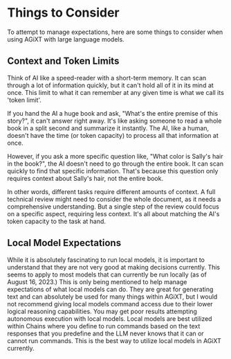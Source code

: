 # Things to Consider

To attempt to manage expectations, here are some things to consider when using AGiXT with large language models.

## Context and Token Limits

Think of AI like a speed-reader with a short-term memory. It can scan through a lot of information quickly, but it can't hold all of it in its mind at once. This limit to what it can remember at any given time is what we call its 'token limit'.

If you hand the AI a huge book and ask, "What's the entire premise of this story?", it can't answer right away. It's like asking someone to read a whole book in a split second and summarize it instantly. The AI, like a human, doesn't have the time (or token capacity) to process all that information at once.

However, if you ask a more specific question like, "What color is Sally's hair in the book?", the AI doesn't need to go through the entire book. It can scan quickly to find that specific information. That's because this question only requires context about Sally's hair, not the entire book.

In other words, different tasks require different amounts of context. A full technical review might need to consider the whole document, as it needs a comprehensive understanding. But a single step of the review could focus on a specific aspect, requiring less context. It's all about matching the AI's token capacity to the task at hand.

## Local Model Expectations

While it is absolutely fascinating to run local models, it is important to understand that they are not very good at making decisions currently. This seems to apply to most models that can currently be run locally (as of August 16, 2023.) This is only being mentioned to help manage expectations of what local models can do. They are great for generating text and can absolutely be used for many things within AGiXT, but I would not recommend giving local models command access due to their lower logical reasoning capabilities. You may get poor results attempting autonomous execution with local models.  Local models are best utilized within Chains where you define to run commands based on the text responses that you predefine and the LLM never knows that it can or cannot run commands.  This is the best way to utilize local models in AGiXT currently.
